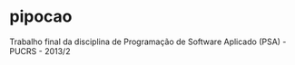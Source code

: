pipocao
=======

Trabalho final da disciplina de Programação de Software Aplicado (PSA) - PUCRS - 2013/2
